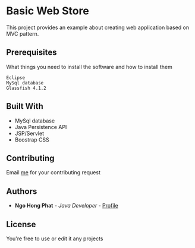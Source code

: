# Basic Web Store 

This project provides an example about creating web application based on MVC pattern.

## Prerequisites

What things you need to install the software and how to install them

```
Eclipse
MySql database
Glassfish 4.1.2
```
## Built With

* MySql database
* Java Persistence API
* JSP/Servlet
* Boostrap CSS

## Contributing

Email [me](thanhoanh.se@gmail.com) for your contributing request

## Authors

* **Ngo Hong Phat** - *Java Developer* - [Profile](https://github.com/ngophat)

## License

You're free to use or edit it any projects